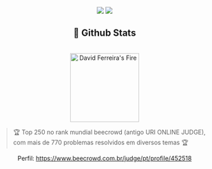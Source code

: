 <p align="center">   
  <a href="mailto:ferreiradavid361@gmail.com" target="_blank"><img src="https://img.shields.io/badge/-Email-0D1117?style=for-the-badge&logo=gmail&logoColor=00B9EC"></a>
  <a href="https://www.linkedin.com/in/davidf-almeida/" target="_blank"><img src="https://img.shields.io/badge/-LinkedIn-0D1117?style=for-the-badge&logo=linkedin&logoColor=00B9EC"></a> 
</p>

<h2 align="center">📃 Github Stats</h2>

<br/>

<div align="center">
<!--   <img alt="David Ferreira's Top Languages" src="https://github-readme-stats.vercel.app/api/top-langs/?username=da-ferreira&langs_count=10&layout=compact&theme=react&hide_border=true&bg_color=0D1117&title_color=00B9EC&icon_color=00B9EC&hide=jupyter%20notebook,java,python" height="180" /> -->
  <img alt="David Ferreira's Fire" src="http://github-profile-summary-cards.vercel.app/api/cards/profile-details?username=da-ferreira&langs_count=10&layout=compact&theme=react&hide_border=true&bg_color=0D1117&title_color=00B9EC&icon_color=00B9EC" height="160" />
  <br/>
</div>
  
  
> 🏆 Top 250 no rank mundial beecrowd (antigo URI ONLINE JUDGE), com mais de 770 problemas resolvidos em diversos temas 🏆
<div align="center">
<!--   <img align="center" alt="top1" src="https://github.com/da-ferreira/da-ferreira/assets/72570193/752a552e-2460-4b82-8e3d-77ce516679bf" width="700"> -->

  Perfil: https://www.beecrowd.com.br/judge/pt/profile/452518
</div>

